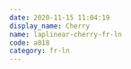 ```yaml
---
date: 2020-11-15 11:04:19
display_name: Cherry
name: laplinear-cherry-fr-ln
code: a018
category: fr-ln
---
```

